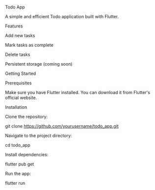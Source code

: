 Todo App

A simple and efficient Todo application built with Flutter.

Features

Add new tasks

Mark tasks as complete

Delete tasks

Persistent storage (coming soon)

Getting Started

Prerequisites

Make sure you have Flutter installed. You can download it from Flutter's official website.

Installation

Clone the repository:

git clone https://github.com/yourusername/todo_app.git

Navigate to the project directory:

cd todo_app

Install dependencies:

flutter pub get

Run the app:

flutter run
